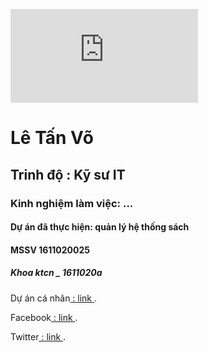 ![Image](https://www.facebook.com/photo.php?fbid=1045697188954419&set=pob.100006651335043&type=3&theater)
# Lê Tấn Võ
## Trinh độ : Kỹ sư IT
### Kinh nghiệm làm việc: ...
#### Dự án đã thực hiện: quản lý hệ thống sách
#### MSSV 1611020025
##### Khoa ktcn _ 1611020a
<p>Dự án cá nhân<a href="https://github.com/letanvo1997/demo1"> : link </a>.</p>

<p>Facebook<a href="https://www.facebook.com/cauutnha.ngkeo.5"> : link </a>.</p>
<p>Twitter<a href="https://twitter.com/letanvo1997"> : link </a>.</p>
